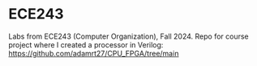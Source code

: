 # ECE243
Labs from ECE243 (Computer Organization), Fall 2024.
Repo for course project where I created a processor in Verilog: https://github.com/adamrt27/CPU_FPGA/tree/main
